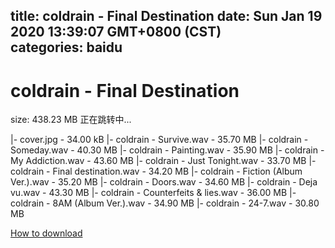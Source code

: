 
title: coldrain - Final Destination
date: Sun Jan 19 2020 13:39:07 GMT+0800 (CST)    
categories: baidu
---

# coldrain - Final Destination
size: 438.23 MB
 正在跳转中...
 
|- cover.jpg - 34.00 kB
|- coldrain - Survive.wav - 35.70 MB
|- coldrain - Someday.wav - 40.30 MB
|- coldrain - Painting.wav - 35.90 MB
|- coldrain - My Addiction.wav - 43.60 MB
|- coldrain - Just Tonight.wav - 33.70 MB
|- coldrain - Final destination.wav - 34.20 MB
|- coldrain - Fiction (Album Ver.).wav - 35.20 MB
|- coldrain - Doors.wav - 34.60 MB
|- coldrain - Deja vu.wav - 43.30 MB
|- coldrain - Counterfeits & lies.wav - 36.00 MB
|- coldrain - 8AM (Album Ver.).wav - 34.90 MB
|- coldrain - 24-7.wav - 30.80 MB

[How to download](https://bpcam.bemobtrk.com/go/2ceec3aa-1ca2-46d6-b9ff-aaa5c184517c?jno=4271)